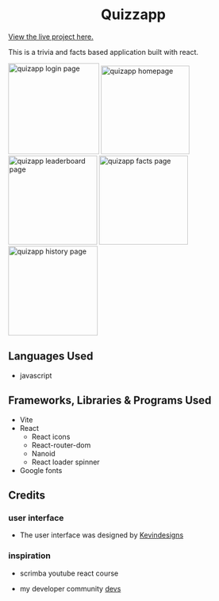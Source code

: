 <h1 align="center">Quizzapp</h1>

[View the live project here.](https://quizzapp-amber.vercel.app/)

This is a trivia and facts based application built with react.

<img width="183" alt="quizapp login page" src="https://user-images.githubusercontent.com/96637634/190921664-08b040e4-7625-4036-8f90-fa253d3d0267.PNG">            <img width="178" alt="quizapp homepage" src="https://user-images.githubusercontent.com/96637634/190921662-604809c2-b07c-4429-937b-ae3f7632979f.PNG">  <img width="179" alt="quizapp leaderboard page" src="https://user-images.githubusercontent.com/96637634/190921667-4337d64f-8a5f-4683-b88a-d844bf636beb.PNG">  <img width="179" alt="quizapp facts page" src="https://user-images.githubusercontent.com/96637634/190921658-5e9dedc8-b34a-4430-a44f-e8a0e307d72b.PNG">  <img width="180" alt="quizapp history page" src="https://user-images.githubusercontent.com/96637634/190921891-625caec6-3d0e-4be3-9dda-1c8cf42a30cf.PNG">

## Languages Used
-  javascript

## Frameworks, Libraries & Programs Used
-  Vite
-  React
    -   React icons
    -   React-router-dom
    -   Nanoid
    -   React loader spinner
-  Google fonts

## Credits

### user interface

-   The user interface was designed by [Kevindesigns](https://www.behance.net/kelvinchiboy)


### inspiration

-   scrimba youtube react course

-   my developer community [devs](https://github.com/FE-devs)
